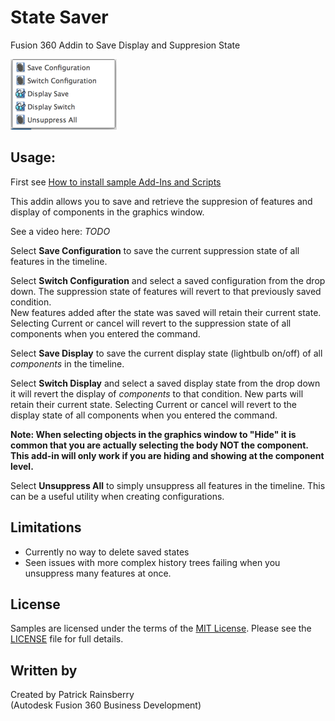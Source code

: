 # State Saver
Fusion 360 Addin to Save Display and Suppresion State

![State Saver Dialog](./resources/configSaverMenu.png)
## Usage:
First see [How to install sample Add-Ins and Scripts](https://rawgit.com/AutodeskFusion360/AutodeskFusion360.github.io/master/Installation.html)

This addin allows you to save and retrieve the suppresion of features and display of components in the graphics window.

See a video here: _TODO_

Select **Save Configuration** to save the current suppression state of all features in the timeline.

Select **Switch Configuration** and select a saved configuration from the drop down. The suppression state of features will revert to that previously saved condition.  
New features added after the state was saved will retain their current state.  
Selecting Current or cancel will revert to the suppression state of all components when you entered the command.

Select **Save Display** to save the current display state (lightbulb on/off) of all _components_ in the timeline.

Select **Switch Display** and select a saved display state from the drop down it will revert the display of _components_ to that condition.  New parts will retain their current state.  Selecting Current or cancel will revert to the display state of all components when you entered the command.

**Note: When selecting objects in the graphics window to "Hide" it is common that you are actually selecting the body NOT the component.  This add-in will only work if you are hiding and showing at the component level.**

Select **Unsuppress All** to simply unsuppress all features in the timeline.  This can be a useful utility when creating configurations.

## Limitations
  * Currently no way to delete saved states
  * Seen issues with more complex history trees failing when you unsuppress many features at once.

## License
Samples are licensed under the terms of the [MIT License](http://opensource.org/licenses/MIT). Please see the [LICENSE](LICENSE) file for full details.

## Written by

Created by Patrick Rainsberry <br /> (Autodesk Fusion 360 Business Development)
